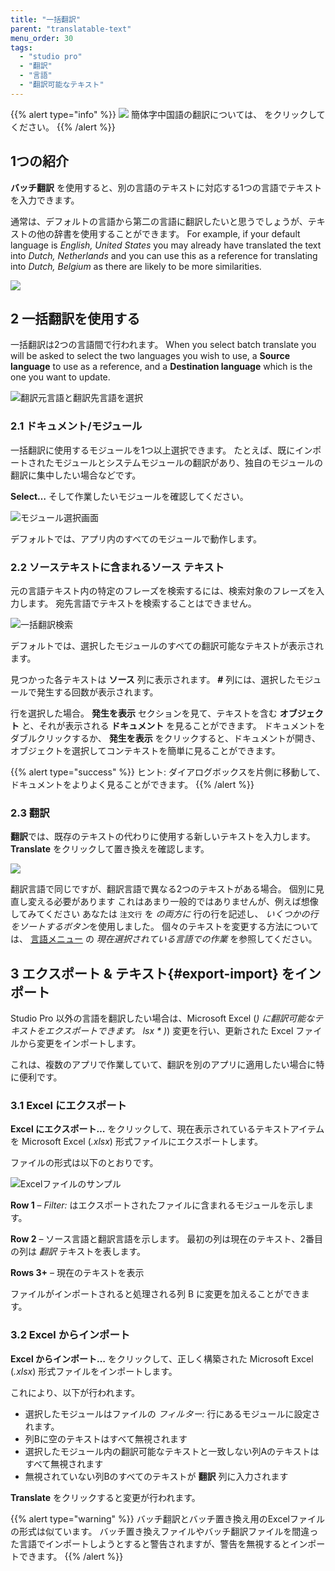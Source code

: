 ```yaml
---
title: "一括翻訳"
parent: "translatable-text"
menu_order: 30
tags:
  - "studio pro"
  - "翻訳"
  - "言語"
  - "翻訳可能なテキスト"
---
```


{{% alert type="info" %}}
<img src="attachments/chinese-translation/china.png" style="display: inline-block; margin: 0" /> 簡体字中国語の翻訳については、 [<unk> <unk> <unk>](https://cdn.mendix.tencent-cloud.com/documentation/refguide8/batch-translate.pdf) をクリックしてください。
{{% /alert %}}

## 1つの紹介

**バッチ翻訳** を使用すると、別の言語のテキストに対応する1つの言語でテキストを入力できます。

通常は、デフォルトの言語から第二の言語に翻訳したいと思うでしょうが、テキストの他の辞書を使用することができます。 For example, if your default language is *English, United States* you may already have translated the text into *Dutch, Netherlands* and you can use this as a reference for translating into *Dutch, Belgium* as there are likely to be more similarities.

![](attachments/language/batch-translate.png)

## 2 一括翻訳を使用する

一括翻訳は2つの言語間で行われます。 When you select batch translate you will be asked to select the two languages you wish to use, a **Source language** to use as a reference, and a **Destination language** which is the one you want to update.

![翻訳元言語と翻訳先言語を選択](attachments/language/batch-translate-languages.png)

### 2.1 ドキュメント/モジュール

一括翻訳に使用するモジュールを1つ以上選択できます。 たとえば、既にインポートされたモジュールとシステムモジュールの翻訳があり、独自のモジュールの翻訳に集中したい場合などです。

**Select…** そして作業したいモジュールを確認してください。

![モジュール選択画面](attachments/language/batch-replace-modules.png)

デフォルトでは、アプリ内のすべてのモジュールで動作します。

### 2.2 ソーステキストに含まれるソース テキスト

元の言語テキスト内の特定のフレーズを検索するには、検索対象のフレーズを入力します。 宛先言語でテキストを検索することはできません。

![一括翻訳検索](attachments/language/batch-translate-search.png)

デフォルトでは、選択したモジュールのすべての翻訳可能なテキストが表示されます。

見つかった各テキストは **ソース** 列に表示されます。 **#** 列には、選択したモジュールで発生する回数が表示されます。

行を選択した場合。 **発生を表示** セクションを見て、テキストを含む **オブジェクト** と、それが表示される **ドキュメント** を見ることができます。 ドキュメントをダブルクリックするか、 **発生を表示** をクリックすると、ドキュメントが開き、オブジェクトを選択してコンテキストを簡単に見ることができます。

{{% alert type="success" %}}
ヒント: ダイアログボックスを片側に移動して、ドキュメントをよりよく見ることができます。
{{% /alert %}}

### 2.3 翻訳

**翻訳**では、既存のテキストの代わりに使用する新しいテキストを入力します。 **Translate** をクリックして置き換えを確認します。

![](attachments/language/batch-translate-translate.png)

翻訳言語で同じですが、翻訳言語で異なる2つのテキストがある場合。 個別に見直し変える必要があります これはあまり一般的ではありませんが、例えば想像してみてください あなたは `注文行` を *の両方に* 行の行を記述し、 *いくつかの行をソートするボタン*を使用しました。 個々のテキストを変更する方法については、 [言語メニュー](translatable-texts#selected-language) の *現在選択されている言語での作業* を参照してください。

## 3 エクスポート & テキスト{#export-import} をインポート

Studio Pro 以外の言語を翻訳したい場合は、Microsoft Excel (*) に翻訳可能なテキストをエクスポートできます。 lsx * )*) 変更を行い、更新された Excel ファイルから変更をインポートします。</p>

これは、複数のアプリで作業していて、翻訳を別のアプリに適用したい場合に特に便利です。

### 3.1 Excel にエクスポート

**Excel にエクスポート…** をクリックして、現在表示されているテキストアイテムを Microsoft Excel (*.xlsx*) 形式ファイルにエクスポートします。

ファイルの形式は以下のとおりです。

![Excelファイルのサンプル](attachments/language/batch-translate-excel.png)

**Row 1** – *Filter:* はエクスポートされたファイルに含まれるモジュールを示します。

**Row 2**  – ソース言語と翻訳言語を示します。 最初の列は現在のテキスト、2番目の列は *翻訳* テキストを表します。

**Rows 3+**  – 現在のテキストを表示

ファイルがインポートされると処理される列 B に変更を加えることができます。

### 3.2 Excel からインポート

**Excel からインポート…** をクリックして、正しく構築された Microsoft Excel (*.xlsx*) 形式ファイルをインポートします。

これにより、以下が行われます。

* 選択したモジュールはファイルの *フィルター:* 行にあるモジュールに設定されます。
* 列Bに空のテキストはすべて無視されます
* 選択したモジュール内の翻訳可能なテキストと一致しない列Aのテキストはすべて無視されます
* 無視されていない列Bのすべてのテキストが **翻訳** 列に入力されます

**Translate** をクリックすると変更が行われます。

{{% alert type="warning" %}}
バッチ翻訳とバッチ置き換え用のExcelファイルの形式は似ています。 バッチ置き換えファイルやバッチ翻訳ファイルを間違った言語でインポートしようとすると警告されますが、警告を無視するとインポートできます。
{{% /alert %}}
